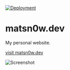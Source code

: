 [![Deployment](https://github.com/matsn0w/matsn0w.dev/actions/workflows/deployment.yml/badge.svg?branch=main)](https://github.com/matsn0w/matsn0w.dev/actions/workflows/deployment.yml)

# matsn0w.dev

My personal website.

[visit matsn0w.dev](https://matsn0w.dev)

![Screenshot](https://user-images.githubusercontent.com/15019582/134475287-89cae784-4491-426e-8045-82f68aa5ff8b.png)

